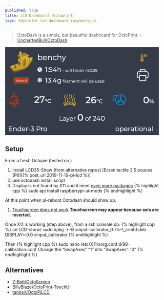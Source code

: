 ```yaml
---
published: true
title: LCD Dashboard (Octoprint)
tags: 3dprinter lcd dashboard raspberry-pi
---
```

> OctoDash is a simple, but beautiful dashboard for OctoPrint. - [UnchartedBull/OctoDash](https://github.com/UnchartedBull/OctoDash)

![caption](https://raw.githubusercontent.com/TimonGaebelein/OctoprintDash/master/screenshots/file_loaded.png)

## Setup
From a fresh Octopie (tested on )
1. Install LCD35-Show (from alternative repos) [Ecran tactile 3,5 pouces (Pi)]({% post_url 2019-11-16-pi-lcd %})
1. use octodash install script
1. Display is not found by X11 and it need [even more packages](https://github.com/UnchartedBull/OctoDash/wiki/Troubleshooting#cannot-open-display-xinit-failing-)
{% highlight cpp %}
sudo apt install raspberrypi-ui-mods
{% endhighlight %}

At this point when pi-reboot Octodash should show up.
1. [Touchscreen does not work](https://medium.com/@tengfone/setting-up-raspberry-pi-4-3-5-touch-screen-xpt2046-349e484a7813)
**Touchscreen may appear because axis are inverted.**

Once X11 is working (step above), from a ssh console do:
{% highlight cpp %}
cd LCD-show/
sudo dpkg -i -B xinput-calibrator_0.7.5-1_armhf.deb
DISPLAY=:0.0 xinput_calibrator
{% endhighlight %}

Then 
{% highlight cpp %}
sudo nano /etc/X11/xorg.conf.d/99-calibration.conf
Change the “SwapAxes” “1” into “SwapAxes” “0"
{% endhighlight %}


## Alternatives
- [Z-Bolt/OctoScreen](https://github.com/Z-Bolt/OctoScreen)
- [BillyBlaze/OctoPrint-TouchUI](https://github.com/BillyBlaze/OctoPrint-TouchUI)
- [tapnair/OctoPiLCD](https://github.com/tapnair/OctoPiLCD)

